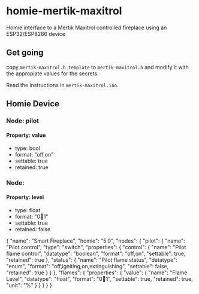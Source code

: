 # homie-mertik-maxitrol
Homie interface to a Mertik Maxitrol controlled fireplace using an ESP32/ESP8266 device

## Get going

copy `mertik-maxitrol.h.template` to `mertik-maxitrol.h` and modify it with
the appropiate values for the secrets.

Read the instructions in `mertik-maxitrol.ino`.

## Homie Device

### Node: pilot

#### Property: value

- type: bool
- format: "off,on"
- settable: true
- retained: true

### Node:
#### Property: level

- type: float
- format: "0:100:1"
- settable: true
- retained: false

{
  "name": "Smart Fireplace",
  "homie": "5.0",
  "nodes": {
    "pilot": {
      "name": "Pilot control",
      "type": "switch",
      "properties": {
        "control": {
          "name": "Pilot flame control",
          "datatype": "boolean",
          "format": "off,on",
          "settable": true,
          "retained": true
        },
        "status": {
          "name": "Pilot flame status",
          "datatype": "enum",
          "format": "off,igniting,on,extinguishing",
          "settable": false,
          "retained": true
        }
      }
    },
    "flames": {
      "properties": {
        "value": {
          "name": "Flame Level",
          "datatype": "float",
          "format": "0:100:1",
          "settable": true,
          "retained": true,
          "unit": "%"
        }
      }
    }
  }
}

